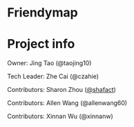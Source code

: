 # Friendymap

# Project info

Owner: Jing Tao (@taojing10)

Tech Leader: Zhe Cai (@czahie)

Contributors: Sharon Zhou ([@shafact](https://github.com/Shafact))

Contributors: Allen Wang (@allenwang60)

Contributors: Xinnan Wu (@xinnanw)